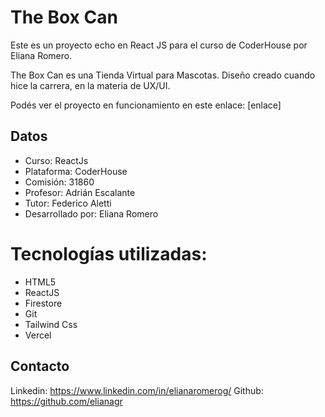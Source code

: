 # The Box Can
Este es un proyecto echo en React JS para el curso de CoderHouse por Eliana Romero.

The Box Can es una Tienda Virtual para Mascotas. Diseño creado cuando hice la carrera, en la materia de UX/UI.

Podés ver el proyecto en funcionamiento en este enlace:
[enlace]


## Datos
* Curso: ReactJs
* Plataforma: CoderHouse
* Comisión: 31860
* Profesor: Adrián Escalante
* Tutor: Federico Aletti
* Desarrollado por: Eliana Romero

# Tecnologías utilizadas:
* HTML5
* ReactJS
* Firestore
* Git
* Tailwind Css
* Vercel

## Contacto
Linkedin: https://www.linkedin.com/in/elianaromerog/
Github: https://github.com/elianagr

